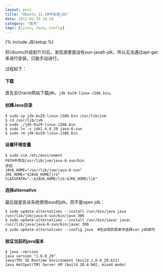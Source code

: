 ```yaml
---
layout: post
title: "Ubuntu 11.10中安装jdk"
date: 2012-02-20 16:58
category: "技术"
tags: [Linux, Java, Config]
---
```

{% include JB/setup %}

将Ubuntu升级到11.10后，发现源里面没有sun-java6-jdk，所以无法通过apt-get来进行安装，只能手动进行。

过程如下：

#### 下载
首先去Oracle网站下载jdk，`jdk-6u29-linux-i586.bin`。

#### 创建Java目录
	$ sudo cp jdk-6u29-linux-i586.bin /usr/lib/jvm
	$ cd /usr/lib/jvm
	$ sudo ./jdk-6u29-linux-i586.bin
	$ sudo ln -s jdk1.6.0_29 java-6-sun
	$ sudo rm jdk-6u29-linux-i586.bin

#### 设置环境变量
	$ sudo vim /etc/enviroment
	PATH中添加/usr/lib/jvm/java-6-sun/bin
	添加
	JAVA_HOME="/usr/lib/jvm/java-6-sun"
	JRE_HOME="$JAVA_HOME/jre"
	CLASSPATH=".:$JAVA_HOME/lib:$JRE_HOME/lib"

#### 选择alternative
最后就是告诉系统使用sun的jdk，而不是open jdk：

	$ sudo update-alternatives --install /usr/bin/java java /usr/lib/jvm/java-6-sun/bin/java 300
	$ sudo update-alternatives --install /usr/bin/javac javac /usr/lib/java/java-6-sun/bin/javac 300
	$ sudo update-alternatives --config java  #在出现的菜单中选择sun jdk即可

#### 验证当前的java版本
	$ java -version
	java version "1.6.0_29"
	Java(TM) SE Runtime Environment (build 1.6.0_29-b11)
	Java HotSpot(TM) Server VM (build 20.4-b02, mixed mode)

